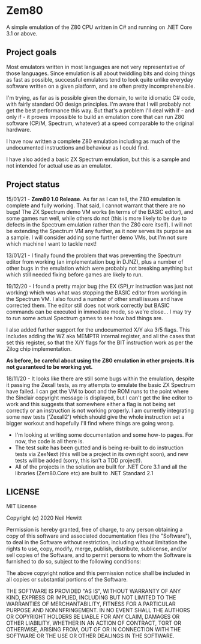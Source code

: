 # Zem80

A simple emulation of the Z80 CPU written in C# and running on .NET Core 3.1 or above. 

## Project goals

Most emulators written in most languages are not very representative of those languages. Since emulation is all about twiddling bits and doing things as fast as possible, successful emulators tend to look quite unlike everyday software written on a given platform, and are often pretty incomprehensible. 

I'm trying, as far as is possible given the domain, to write idiomatic C# code, with fairly standard OO design principles. I'm aware that I will probably not get the best performance this way. But that's a problem I'll deal with if - and only if - it proves impossible to build an emulation core that can run Z80 software (CP/M, Spectrum, whatever) at a speed comparable to the original hardware.  

I have now written a complete Z80 emulation including as much of the undocumented instructions and behaviour as I could find.

I have also added a basic ZX Spectrum emulation, but this is a sample and not intended for actual use as an emulator. 

## Project status
15/01/21 - **Zem80 1.0 Release**. As far as I can tell, the Z80 emulation is complete and fully working. That said, I cannot warrant that there are no bugs! The ZX Spectrum demo VM works (in terms of the BASIC editor), and some games run well, while others do not (this is more likely to be due to defects in the Spectrum emulation rather than the Z80 core itself). I will not be extending the Spectrum VM any further, as it now serves its purpose as a sample. I will consider adding some further demo VMs, but I'm not sure which machine I want to tackle next!

13/01/21 - I finally found the problem that was preventing the Spectrum editor from working (an implementation bug in DJNZ), plus a number of other bugs in the emulation which were probably not breaking anything but which still needed fixing before games are likely to run. 

19/12/20 - I found a pretty major bug (the EX (SP),rr instruction was just not working) which was what was stopping the BASIC editor from working in the Spectrum VM. I also found a number of other small issues and have corrected them. The editor still does not work correctly but BASIC commands can be executed in immediate mode, so we're close... I may try to run some actual Spectrum games to see how bad things are. 

I also added further support for the undocumented X/Y aka 3/5 flags. This includes adding the WZ aka MEMPTR internal register, and all the cases that set this register, so that the X/Y flags for the BIT instruction work as per the Zilog chip implementation.

**As before, be careful about using the Z80 emulation in other projects. It is not guaranteed to be working yet.**

18/11/20 - It looks like there are still some bugs within the emulation, despite it passing the Zexall tests, as my attempts to emulate the basic ZX Spectrum have failed. I can get the VM to boot and the ROM runs to the point where the Sinclair copyright message is displayed, but I can't get the line editor to work and this suggests that somewhere either a flag is not being set correctly or an instruction is not working properly. I am currently integrating some new tests ('Zexall2') which should give the whole instruction set a bigger workout and hopefully I'll find where things are going wrong. 

* I'm looking at writing some documentation and some how-to pages. For now, the code is all there is.
* The test suite has been gutted and is being re-built to do instruction tests via ZexNext (this will be a project in its own right soon), and new tests will be added (sorry, this isn't a TDD project!).
* All of the projects in the solution are built for .NET Core 3.1 and all the libraries (Zem80.Core etc) are built to .NET Standard 2.1

## LICENSE ##

MIT License

Copyright (c) 2020 Neil Hewitt

Permission is hereby granted, free of charge, to any person obtaining a copy
of this software and associated documentation files (the "Software"), to deal
in the Software without restriction, including without limitation the rights
to use, copy, modify, merge, publish, distribute, sublicense, and/or sell
copies of the Software, and to permit persons to whom the Software is
furnished to do so, subject to the following conditions:

The above copyright notice and this permission notice shall be included in all
copies or substantial portions of the Software.

THE SOFTWARE IS PROVIDED "AS IS", WITHOUT WARRANTY OF ANY KIND, EXPRESS OR
IMPLIED, INCLUDING BUT NOT LIMITED TO THE WARRANTIES OF MERCHANTABILITY,
FITNESS FOR A PARTICULAR PURPOSE AND NONINFRINGEMENT. IN NO EVENT SHALL THE
AUTHORS OR COPYRIGHT HOLDERS BE LIABLE FOR ANY CLAIM, DAMAGES OR OTHER
LIABILITY, WHETHER IN AN ACTION OF CONTRACT, TORT OR OTHERWISE, ARISING FROM,
OUT OF OR IN CONNECTION WITH THE SOFTWARE OR THE USE OR OTHER DEALINGS IN THE
SOFTWARE.

